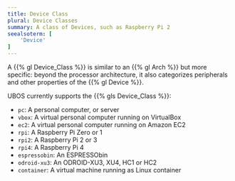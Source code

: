 ```yaml
---
title: Device Class
plural: Device Classes
summary: A class of Devices, such as Raspberry Pi 2
seealsoterm: [
    'Device'
]
---
```


A {{% gl Device_Class %}} is similar to an {{% gl Arch %}} but more specific:
beyond the processor architecture, it also categorizes peripherals and
other properties of the {{% gl Device %}}.

UBOS currently supports the {{% gls Device_Class %}}:

* ``pc``: A personal computer, or server
* ``vbox``: A virtual personal computer running on VirtualBox
* ``ec2``: A virtual personal computer running on Amazon EC2
* ``rpi``: A Raspberry Pi Zero or 1
* ``rpi2``: A Raspberry Pi 2 or 3
* ``rpi4``: A Raspberry Pi 4
* ``espressobin``: An ESPRESSObin
* ``odroid-xu3``: An ODROID-XU3, XU4, HC1 or HC2
* ``container``: A virtual machine running as Linux container
